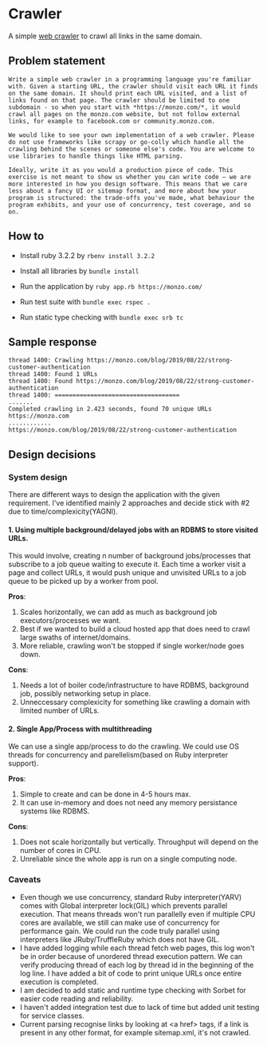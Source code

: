 # Crawler
A simple [web crawler](https://github.com/albertpaulp/crawler/) to crawl all links in the same domain.
## Problem statement
```
Write a simple web crawler in a programming language you're familiar with. Given a starting URL, the crawler should visit each URL it finds on the same domain. It should print each URL visited, and a list of links found on that page. The crawler should be limited to one subdomain - so when you start with *https://monzo.com/*, it would crawl all pages on the monzo.com website, but not follow external links, for example to facebook.com or community.monzo.com.

We would like to see your own implementation of a web crawler. Please do not use frameworks like scrapy or go-colly which handle all the crawling behind the scenes or someone else's code. You are welcome to use libraries to handle things like HTML parsing.

Ideally, write it as you would a production piece of code. This exercise is not meant to show us whether you can write code – we are more interested in how you design software. This means that we care less about a fancy UI or sitemap format, and more about how your program is structured: the trade-offs you've made, what behaviour the program exhibits, and your use of concurrency, test coverage, and so on.
```

## How to

- Install ruby 3.2.2 by `rbenv install 3.2.2`

- Install all libraries by `bundle install`

- Run the application by `ruby app.rb https://monzo.com/`

- Run test suite with `bundle exec rspec .`

- Run static type checking with `bundle exec srb tc`

## Sample response

```
thread 1400: Crawling https://monzo.com/blog/2019/08/22/strong-customer-authentication
thread 1400: Found 1 URLs
thread 1400: Found https://monzo.com/blog/2019/08/22/strong-customer-authentication
thread 1400: ===================================
.......
Completed crawling in 2.423 seconds, found 70 unique URLs
https://monzo.com
............
https://monzo.com/blog/2019/08/22/strong-customer-authentication
```

## Design decisions

### System design
There are different ways to design the application with the given requirement.
I've identified mainly 2 approaches and decide stick with #2 due to time/complexicity(YAGNI).
#### 1. Using multiple background/delayed jobs with an RDBMS to store visited URLs.
This would involve, creating n number of background jobs/processes that subscribe to a job queue waiting to execute it.
Each time a worker visit a page and collect URLs, it would push unique and unvisited URLs to a job queue to be picked
up by a worker from pool.

**Pros**:
1. Scales horizontally, we can add as much as background job executors/processes we want.
2. Best if we wanted to build a cloud hosted app that does need to crawl large swaths of internet/domains.
3. More reliable, crawling won't be stopped if single worker/node goes down.

**Cons**:
1. Needs a lot of boiler code/infrastructure to have RDBMS, background job, possibly networking setup in place.
2. Unneccessary complexicity for something like crawling a domain with limited number of URLs.

#### 2. Single App/Process with multithreading
We can use a single app/process to do the crawling. We could use OS threads for concurrency and parellelism(based on Ruby interpreter support).

**Pros**:
1. Simple to create and can be done in 4-5 hours max.
2. It can use in-memory and does not need any memory persistance systems like RDBMS.

**Cons**:
1. Does not scale horizontally but vertically. Throughput will depend on the number of cores in CPU.
2. Unreliable since the whole app is run on a single computing node.

### Caveats

- Even though we use concurrency, standard Ruby interpreter(YARV) comes with Global interpreter lock(GIL) which prevents parallel execution. That means threads won't run parallelly even if multiple CPU cores are available, we still can make use of concurrency for performance gain. We could run the code truly parallel using interpreters like JRuby/TruffleRuby which does not have GIL.
- I have added logging while each thread fetch web pages, this log won't be in order because of unordered thread execution pattern. We can verify producing thread of each log by thread id in the beginning of the log line. I have added a bit of code to print unique URLs once entire execution is completed.
- I am decided to add static and runtime type checking with Sorbet for easier code reading and reliability.
- I haven't added integration test due to lack of time but added unit testing for service classes.
- Current parsing recognise links by looking at \<a href\> tags, if a link is present in any other format, for example sitemap.xml, it's not crawled.
